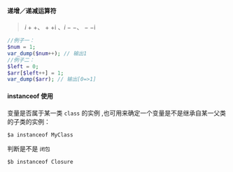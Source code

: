 #### 递增／递减运算符

> $i++  、++$i  、$i--、--$i

```php
//例子一：
$num = 1;
var_dump($num++); // 输出1
//例子二：
$left = 0;
$arr[$left++] = 1;
var_dump($arr); // 输出[0=>1]
```



#### instanceof 使用

变量是否属于某一类  `class` 的实例 ,也可用来确定一个变量是不是继承自某一父类的子类的实例：

```
$a instanceof MyClass
```

判断是不是 `闭包`

```
$b instanceof Closure
```